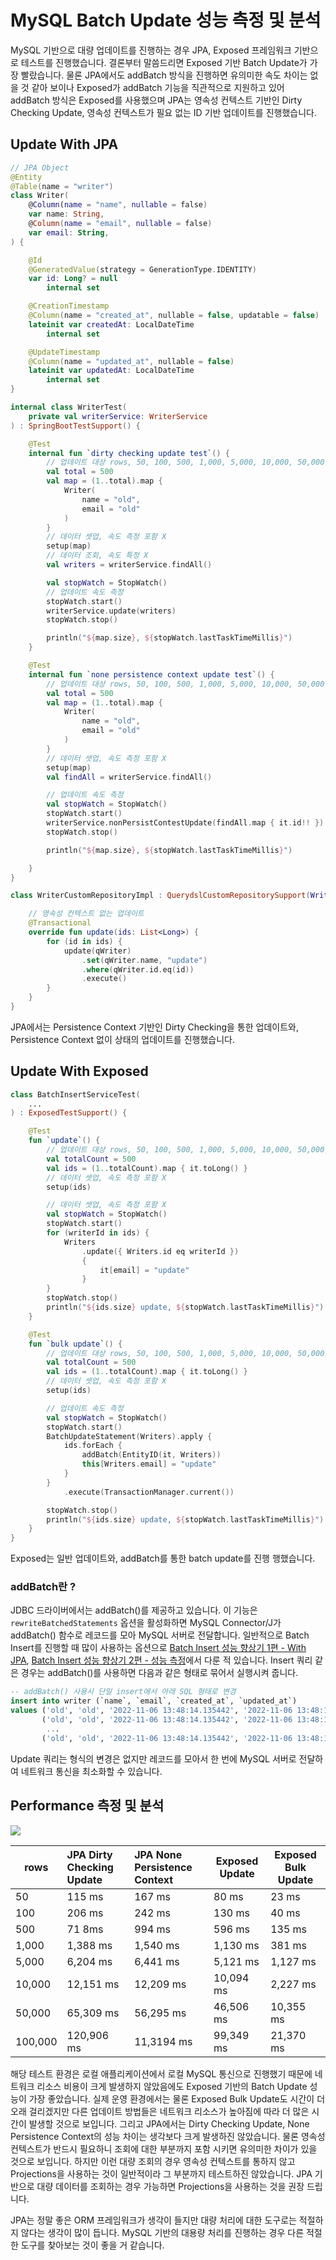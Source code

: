 # MySQL Batch Update 성능 측정 및 분석

MySQL 기반으로 대량 업데이트를 진행하는 경우 JPA, Exposed 프레임워크 기반으로 테스트를 진행했습니다. 결론부터 말씀드리면 Exposed 기반 Batch Update가 가장 빨랐습니다. 물론 JPA에서도 addBatch 방식을 진행하면 유의미한 속도 차이는 없을 것 같아 보이나 Exposed가 addBatch 기능을 직관적으로 지원하고 있어 addBatch 방식은 Exposed를 사용했으며 JPA는 영속성 컨텍스트 기반인 Dirty Checking Update, 영속성 컨텍스트가 필요 없는 ID 기반 업데이트를 진행했습니다. 


## Update With JPA

```kotlin
// JPA Object
@Entity
@Table(name = "writer")
class Writer(
    @Column(name = "name", nullable = false)
    var name: String,
    @Column(name = "email", nullable = false)
    var email: String,
) {

    @Id
    @GeneratedValue(strategy = GenerationType.IDENTITY)
    var id: Long? = null
        internal set

    @CreationTimestamp
    @Column(name = "created_at", nullable = false, updatable = false)
    lateinit var createdAt: LocalDateTime
        internal set

    @UpdateTimestamp
    @Column(name = "updated_at", nullable = false)
    lateinit var updatedAt: LocalDateTime
        internal set
}

internal class WriterTest(
    private val writerService: WriterService
) : SpringBootTestSupport() {

    @Test
    internal fun `dirty checking update test`() {
        // 업데이트 대상 rows, 50, 100, 500, 1,000, 5,000, 10,000, 50,000, 100,000
        val total = 500
        val map = (1..total).map {
            Writer(
                name = "old",
                email = "old"
            )
        }
        // 데이터 셋업, 속도 측정 포함 X
        setup(map)
        // 데이터 조회, 속도 특정 X
        val writers = writerService.findAll()

        val stopWatch = StopWatch()
        // 업데이트 속도 측정
        stopWatch.start()
        writerService.update(writers)
        stopWatch.stop()

        println("${map.size}, ${stopWatch.lastTaskTimeMillis}")
    }

    @Test
    internal fun `none persistence context update test`() {
        // 업데이트 대상 rows, 50, 100, 500, 1,000, 5,000, 10,000, 50,000, 100,000
        val total = 500
        val map = (1..total).map {
            Writer(
                name = "old",
                email = "old"
            )
        }
        // 데이터 셋업, 속도 측정 포함 X
        setup(map)
        val findAll = writerService.findAll()

        // 업데이트 속도 측정
        val stopWatch = StopWatch()
        stopWatch.start()
        writerService.nonPersistContestUpdate(findAll.map { it.id!! })
        stopWatch.stop()

        println("${map.size}, ${stopWatch.lastTaskTimeMillis}")

    }
}

class WriterCustomRepositoryImpl : QuerydslCustomRepositorySupport(Writer::class.java), WriterCustomRepository {

    // 영속성 컨텍스트 없는 업데이트
    @Transactional
    override fun update(ids: List<Long>) {
        for (id in ids) {
            update(qWriter)
                .set(qWriter.name, "update")
                .where(qWriter.id.eq(id))
                .execute()
        }
    }
}
```

JPA에서는 Persistence Context 기반인 Dirty Checking을 통한 업데이트와, Persistence Context 없이 상태의 업데이트를 진행했습니다.

## Update With Exposed

```kotlin
class BatchInsertServiceTest(
    ...
) : ExposedTestSupport() {

    @Test
    fun `update`() {
        // 업데이트 대상 rows, 50, 100, 500, 1,000, 5,000, 10,000, 50,000, 100,000
        val totalCount = 500
        val ids = (1..totalCount).map { it.toLong() }
        // 데이터 셋업, 속도 측정 포함 X
        setup(ids)

        // 데이터 셋업, 속도 측정 포함 X
        val stopWatch = StopWatch()
        stopWatch.start()
        for (writerId in ids) {
            Writers
                .update({ Writers.id eq writerId })
                {
                    it[email] = "update"
                }
        }
        stopWatch.stop()
        println("${ids.size} update, ${stopWatch.lastTaskTimeMillis}")
    }

    @Test
    fun `bulk update`() {
        // 업데이트 대상 rows, 50, 100, 500, 1,000, 5,000, 10,000, 50,000, 100,000
        val totalCount = 500
        val ids = (1..totalCount).map { it.toLong() }
        // 데이터 셋업, 속도 측정 포함 X
        setup(ids)

        // 업데이트 속도 측정
        val stopWatch = StopWatch()
        stopWatch.start()
        BatchUpdateStatement(Writers).apply {
            ids.forEach {
                addBatch(EntityID(it, Writers))
                this[Writers.email] = "update"
            }
        }
            .execute(TransactionManager.current())

        stopWatch.stop()
        println("${ids.size} update, ${stopWatch.lastTaskTimeMillis}")
    }
}
```

Exposed는 일반 업데이트와, addBatch를 통한 batch update를 진행 행했습니다.

### addBatch란 ?

JDBC 드라이버에서는 addBatch()를 제공하고 있습니다. 이 기능은 `rewriteBatchedStatements` 옵션을 활성화하면 MySQL Connector/J가 addBatch() 함수로 레코드를 모아 MySQL 서버로 전달합니다. 일반적으로 Batch Insert를 진행할 때 많이 사용하는 옵션으로 [Batch Insert 성능 향상기 1편 - With JPA](https://cheese10yun.github.io/jpa-batch-insert/), [Batch Insert 성능 향상기 2편 - 성능 측정](https://cheese10yun.github.io/spring-batch-batch-insert/)에서 다룬 적 있습니다. Insert 쿼리 같은 경우는 addBatch()를 사용하면 다음과 같은 형태로 묶어서 실행시켜 줍니다.

```sql
-- addBatch() 사용시 단일 insert에서 아래 SQL 형태로 변경
insert into writer (`name`, `email`, `created_at`, `updated_at`)
values ('old', 'old', '2022-11-06 13:48:14.135442', '2022-11-06 13:48:14.135442'),
       ('old', 'old', '2022-11-06 13:48:14.135442', '2022-11-06 13:48:14.135442'),
        ...
       ('old', 'old', '2022-11-06 13:48:14.135442', '2022-11-06 13:48:14.135442');
```

Update 쿼리는 형식의 변경은 없지만 레코드를 모아서 한 번에 MySQL 서버로 전달하여 네트워크 통신을 최소화할 수 있습니다.

## Performance 측정 및 분석

![](images/batch-update.png)

| rows    | JPA Dirty Checking Update | JPA None Persistence Context | Exposed Update | Exposed Bulk Update |
|---------|:--------------------------|:-----------------------------|----------------|---------------------|
| 50      | 115 ms                    | 167 ms                       | 80 ms          | 23 ms               |
| 100     | 206 ms                    | 242 ms                       | 130 ms         | 40 ms               |
| 500     | 71 8ms                    | 994 ms                       | 596 ms         | 135 ms              |
| 1,000   | 1,388 ms                  | 1,540 ms                     | 1,130 ms       | 381 ms              |
| 5,000   | 6,204 ms                  | 6,441 ms                     | 5,121 ms       | 1,127 ms            |
| 10,000  | 12,151 ms                 | 12,209 ms                    | 10,094 ms      | 2,227 ms            |
| 50,000  | 65,309 ms                 | 56,295 ms                    | 46,506 ms      | 10,355 ms           |
| 100,000 | 120,906 ms                | 11,3194 ms                   | 99,349 ms      | 21,370 ms           |


해당 테스트 환경은 로컬 애플리케이션에서 로컬 MySQL 통신으로 진행했기 때문에 네트워크 리소스 비용이 크게 발생하지 않았음에도 Exposed 기반의 Batch Update 성능이 가장 좋았습니다. 실제 운영 환경에서는 물론 Exposed Bulk Update도 시간이 더 오래 걸리겠지만 다른 업데이트 방법들은 네트워크 리소스가 높아짐에 따라 더 많은 시간이 발생할 것으로 보입니다. 그리고 JPA에서는 Dirty Checking Update, None Persistence Context의 성능 차이는 생각보다 크게 발생하진 않았습니다. 물론 영속성 컨텍스트가 반드시 필요하니 조회에 대한 부분까지 포함 시키면 유의미한 차이가 있을 것으로 보입니다. 하지만 이런 대량 조회의 경우 영속성 컨텍스트를 통하지 않고 Projections을 사용하는 것이 일반적이라 그 부분까지 테스트하진 않았습니다. JPA 기반으로 대량 데이터를 조회하는 경우 가능하면 Projections을 사용하는 것을 권장 드립니다.

JPA는 정말 좋은 ORM 프레임워크가 생각이 들지만 대량 처리에 대한 도구로는 적절하지 않다는 생각이 많이 듭니다. MySQL 기반의 대용량 처리를 진행하는 경우 다른 적절한 도구를 찾아보는 것이 좋을 거 같습니다.
